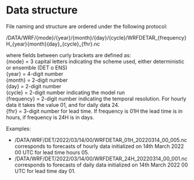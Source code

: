 # Data structure

File naming and structure are ordered under the following protocol:

/DATA/WRF/{mode}/{year}/{month}/{day}/{cycle}/WRFDETAR_{frequency}H_{year}{month}{day}\_{cycle}_{fhr}.nc

where fields between curly brackets are defined as: <br />
{mode} = 3 capital letters indicating the scheme used, either deterministic or ensemble (DET o ENS) <br />
{year} = 4-digit number <br />
{month} = 2-digit number <br />
{day} = 2-digit number <br />
{cycle} = 2-digit number indicating the model run <br />
{frequency} = 2-digit number indicating the temporal resolution. For hourly data it takes the value 01, and for daily data 24. <br />
{fhr} = 3-digit number for lead time. If frequency is 01H the lead time is in hours, if frequency is 24H is in days. 

Examples:
* /DATA/WRF/DET/2022/03/14/00/WRFDETAR_01H_20220314_00_005.nc corresponds to forecasts of hourly data initialized on 14th March 2022 00 UTC for lead time hours 05. 
* /DATA/WRF/DET/2022/03/14/00/WRFDETAR_24H_20220314_00_001.nc corresponds to forecasts of daily data initialized on 14th March 2022 00 UTC for lead time day 01. 
